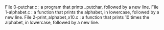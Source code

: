 File 0-putchar.c : a program that prints _putchar, followed by a new line.
File 1-alphabet.c : a function that prints the alphabet, in lowercase, followed by a new line.
File 2-print_alphabet_x10.c : a function that prints 10 times the alphabet, in lowercase, followed by a new line.
